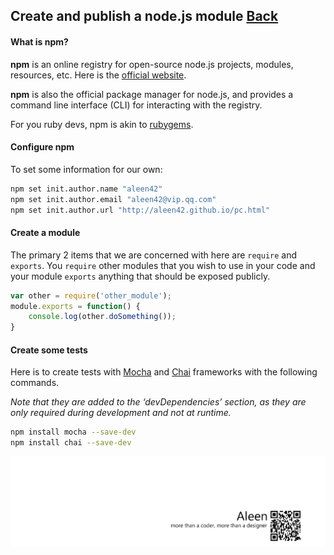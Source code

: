 ## Create and publish a node.js module [Back](./../node.md)

#### What is npm?

**npm** is an online registry for open-source node.js projects, modules, resources, etc. Here is the [official website](http://npmjs.org.).

**npm** is also the official package manager for node.js, and provides a command line interface (CLI) for interacting with the registry.

For you ruby devs, npm is akin to [rubygems](http://rubygems.org/).

#### Configure npm

To set some information for our own:

```bash
npm set init.author.name "aleen42"
npm set init.author.email "aleen42@vip.qq.com"
npm set init.author.url "http://aleen42.github.io/pc.html"
```

#### Create a module

The primary 2 items that we are concerned with here are `require` and `exports`. You `require` other modules that you wish to use in your code and your module `exports` anything that should be exposed publicly.

```js
var other = require('other_module');
module.exports = function() {
    console.log(other.doSomething());
}
```

#### Create some tests

Here is to create tests with [Mocha](http://visionmedia.github.io/mocha/) and [Chai](http://chaijs.com/) frameworks with the following commands.

*Note that they are added to the ‘devDependencies’ section, as they are only required during development and not at runtime.*

```bash
npm install mocha --save-dev
npm install chai --save-dev
```

<a href="http://aleen42.github.io/" target="_blank" ><img src="./../../../../pic/tail.gif"></a>